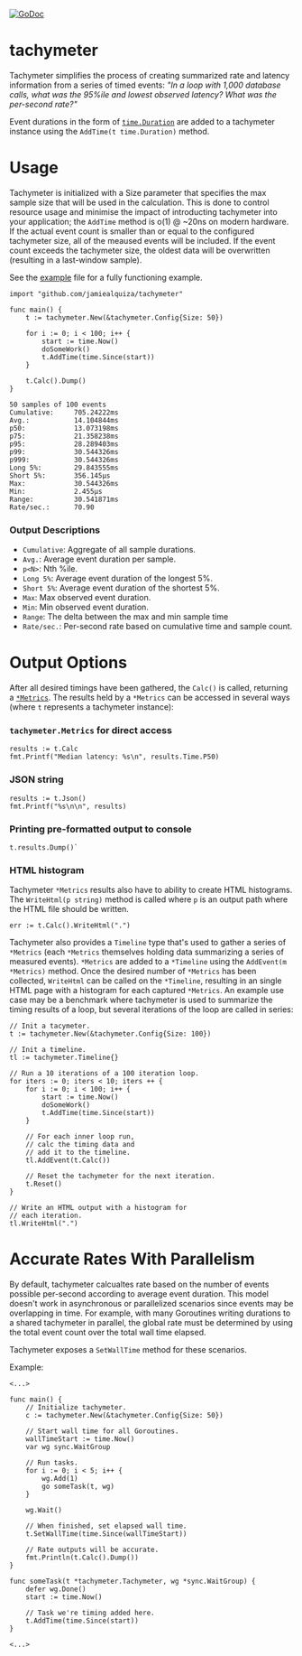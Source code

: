 [![GoDoc](https://godoc.org/github.com/jamiealquiza/tachymeter?status.svg)](https://godoc.org/github.com/jamiealquiza/tachymeter)

# tachymeter

Tachymeter simplifies the process of creating summarized rate and latency information from a series of timed events: _"In a loop with 1,000 database calls, what was the 95%ile and lowest observed latency? What was the per-second rate?"_

Event durations in the form of [`time.Duration`](https://golang.org/pkg/time/#Duration) are added to a tachymeter instance using the `AddTime(t time.Duration)` method.

# Usage

Tachymeter is initialized with a Size parameter that specifies the max sample size that will be used in the calculation. This is done to control resource usage and minimise the impact of introducting tachymeter into your application; the `AddTime` method is o(1) @ ~20ns on modern hardware. If the actual event count is smaller than or equal to the configured tachymeter size, all of the meaused events will be included. If the event count exceeds the tachymeter size, the oldest data will be overwritten (resulting in a last-window sample).

See the [example](https://github.com/jamiealquiza/tachymeter/tree/master/example) file for a fully functioning example.

```golang
import "github.com/jamiealquiza/tachymeter"

func main() {
    t := tachymeter.New(&tachymeter.Config{Size: 50})

    for i := 0; i < 100; i++ {
        start := time.Now()
        doSomeWork()
        t.AddTime(time.Since(start))
    }

    t.Calc().Dump()
}
```

```
50 samples of 100 events
Cumulative:     705.24222ms
Avg.:           14.104844ms
p50:            13.073198ms
p75:            21.358238ms
p95:            28.289403ms
p99:            30.544326ms
p999:           30.544326ms
Long 5%:        29.843555ms
Short 5%:       356.145µs
Max:            30.544326ms
Min:            2.455µs
Range:          30.541871ms
Rate/sec.:      70.90
```

### Output Descriptions

- `Cumulative`: Aggregate of all sample durations.
- `Avg.`: Average event duration per sample.
- `p<N>`: Nth %ile.
- `Long 5%`: Average event duration of the longest 5%.
- `Short 5%`: Average event duration of the shortest 5%.
- `Max`: Max observed event duration.
- `Min`: Min observed event duration.
- `Range`: The delta between the max and min sample time
- `Rate/sec.`: Per-second rate based on cumulative time and sample count.

# Output Options

After all desired timings have been gathered, the `Calc()` is called, returning a [`*Metrics`](https://godoc.org/github.com/jamiealquiza/tachymeter#Metrics). The results held by a `*Metrics` can be accessed in several ways (where `t` represents a tachymeter instance):

### `tachymeter.Metrics` for direct access
```golang
results := t.Calc
fmt.Printf("Median latency: %s\n", results.Time.P50)
```

### JSON string
 ```golang
results := t.Json()
fmt.Printf("%s\n\n", results)
```
### Printing pre-formatted output to console
 ```golang
 t.results.Dump()`
 ```

### HTML histogram
 Tachymeter `*Metrics` results also have to ability to create HTML histograms. The `WriteHtml(p string)` method is called where `p` is an output path where the HTML file should be written.

 ```golang
 err := t.Calc().WriteHtml(".")
 ```

Tachymeter also provides a `Timeline` type that's used to gather a series of `*Metrics` (each `*Metrics` themselves holding data summarizing a series of measured events). `*Metrics` are added to a `*Timeline` using the `AddEvent(m *Metrics)` method. Once the desired number of `*Metrics` has been collected, `WriteHtml` can be called on the `*Timeline`, resulting in an single HTML page with a histogram for each captured `*Metrics`. An example use case may be a benchmark where tachymeter is used to summarize the timing results of a loop, but several iterations of the loop are called in series:

```golang
// Init a tacymeter.
t := tachymeter.New(&tachymeter.Config{Size: 100})

// Init a timeline.
tl := tachymeter.Timeline{}

// Run a 10 iterations of a 100 iteration loop.
for iters := 0; iters < 10; iters ++ {
    for i := 0; i < 100; i++ {
        start := time.Now()
        doSomeWork()
        t.AddTime(time.Since(start))
    }

    // For each inner loop run,
    // calc the timing data and
    // add it to the timeline.
    tl.AddEvent(t.Calc())

    // Reset the tachymeter for the next iteration.
    t.Reset()
}

// Write an HTML output with a histogram for
// each iteration.
tl.WriteHtml(".")

```

# Accurate Rates With Parallelism

By default, tachymeter calcualtes rate based on the number of events possible per-second according to average event duration. This model doesn't work in asynchronous or parallelized scenarios since events may be overlapping in time. For example, with many Goroutines writing durations to a shared tachymeter in parallel, the global rate must be determined by using the total event count over the total wall time elapsed.

Tachymeter exposes a `SetWallTime` method for these scenarios.

Example:

```golang
<...>

func main() {
    // Initialize tachymeter.
    c := tachymeter.New(&tachymeter.Config{Size: 50})

    // Start wall time for all Goroutines.
    wallTimeStart := time.Now()
    var wg sync.WaitGroup
    
    // Run tasks.
    for i := 0; i < 5; i++ {
        wg.Add(1)
        go someTask(t, wg)
    }
    
    wg.Wait()

    // When finished, set elapsed wall time.
    t.SetWallTime(time.Since(wallTimeStart))
    
    // Rate outputs will be accurate.
    fmt.Println(t.Calc().Dump())
}

func someTask(t *tachymeter.Tachymeter, wg *sync.WaitGroup) {
    defer wg.Done()
    start := time.Now()

    // Task we're timing added here.
    t.AddTime(time.Since(start))
}

<...>
```
